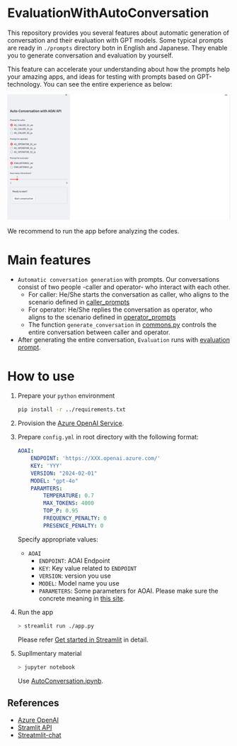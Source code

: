 # EvaluationWithAutoConversation

This repository provides you several features about automatic generation of conversation and their evaluation with GPT models. Some typical prompts are ready in `./prompts` directory botn in English and Japanese. They enable you to generate conversation and evaluation by yourself.

This feature can accelerate your understanding about how the prompts help your amazing apps, and ideas for testing with prompts based on GPT-technology. You can see the entire experience as below:

![How to generate](./images/how-to-use.gif)


We recommend to run the app before analyzing the codes.


# Main features
- `Automatic conversation generation` with prompts. Our conversations consist of two people -caller and operator- who interact with each other.
    - For caller: He/She starts the conversation as caller, who aligns to the scenario defined in [caller_prompts](./prompts/caller_prompts.yml)
    - For operator: He/She replies the conversation as operator, who aligns to the scenario defined in [operator_prompts](./prompts/operator_prompts.yml)
    - The function `generate_conversation` in [commons.py](./src/common.py) controls the entire conversation between caller and operator.
- After generating the entire conversation, `Evaluation` runs with [evaluation prompt](./prompts/evaluation.yml).


# How to use

1. Prepare your `python` environment
    ```sh
    pip install -r ../requirements.txt
    ```

2. Provision the [Azure OpenAI Service](https://learn.microsoft.com/en-us/azure/ai-services/openai/).

3. Prepare `config.yml` in root directory with the following format:

    ```yml
    AOAI:
        ENDPOINT: 'https://XXX.openai.azure.com/'
        KEY: 'YYY'
        VERSION: "2024-02-01"
        MODEL: "gpt-4o"
        PARAMTERS: 
            TEMPERATURE: 0.7
            MAX_TOKENS: 4000
            TOP_P: 0.95
            FREQUENCY_PENALTY: 0
            PRESENCE_PENALTY: 0
    ```

    Specify appropriate values:
    - `AOAI`
        - `ENDPOINT`: AOAI Endpoint
        - `KEY`: Key value related to `ENDPOINT`
        - `VERSION`: version you use
        - `MODEL`: Model name you use
        - `PARAMETERS`: Some parameters for AOAI. Please make sure the concrete meaning in [this site](https://learn.microsoft.com/en-us/azure/ai-services/openai/reference).
        

4. Run the app
    ```sh
    > streamlit run ./app.py
    ```
    Please refer [Get started in Streamlit](https://docs.streamlit.io/get-started) in detail.

5. Supllmentary material
    ```sh
    > jupyter notebook
    ```
    Use [AutoConversation.ipynb](./AutoConversation.ipynb).

## References
- [Azure OpenAI](https://learn.microsoft.com/en-us/azure/ai-services/openai/)
- [Stramlit API](https://docs.streamlit.io/develop/api-reference)
- [Streatmlit-chat](https://github.com/AI-Yash/st-chat)